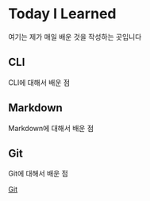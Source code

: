 # Today I Learned

여기는 제가 매일 배운 것을 작성하는 곳입니다

## CLI

CLI에 대해서 배운 점

## Markdown

Markdown에 대해서 배운 점

## Git

Git에 대해서 배운 점

[Git](/git/)
